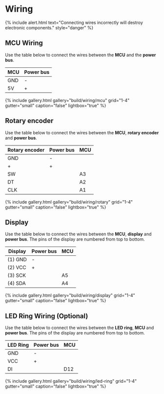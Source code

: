 # Wiring

{% include alert.html text="Connecting wires incorrectly will destroy electronic components." style="danger" %}

## MCU Wiring

Use the table below to connect the wires between the **MCU** and the **power bus**.

| MCU | Power bus |
| --- | --------- |
| GND | -         |
| 5V  | +         |

{% include gallery.html
  gallery="build/wiring/mcu"
  grid="1-4"
  gutter="small"
  caption="false"
  lightbox="true"
%}

## Rotary encoder

Use the table below to connect the wires between the **MCU**, **rotary encoder** and **power bus**.

| Rotary encoder | Power bus | MCU |
| -------------- | --------- | --- |
| GND            | -         |     |
| +              | +         |     |
| SW             |           | A3  |
| DT             |           | A2  |
| CLK            |           | A1  |

{% include gallery.html
  gallery="build/wiring/rotary"
  grid="1-4"
  gutter="small"
  caption="false"
  lightbox="true"
%}

## Display

Use the table below to connect the wires between the **MCU**, **display** and **power bus**.
The pins of the display are numbered from top to bottom.

| Display | Power bus | MCU |
| ------- | --------- | --- |
| (1) GND | -         |     |
| (2) VCC | +         |     |
| (3) SCK |           | A5  |
| (4) SDA |           | A4  |

{% include gallery.html
  gallery="build/wiring/display"
  grid="1-4"
  gutter="small"
  caption="false"
  lightbox="true"
%}

## LED Ring Wiring (Optional)

Use the table below to connect the wires between the **LED ring**, **MCU** and **power bus**.
The pins of the display are numbered from top to bottom.

| LED Ring | Power bus | MCU |
| -------- | --------- | --- |
| GND      | -         |     |
| VCC      | +         |     |
| DI       |           | D12 |

{% include gallery.html
  gallery="build/wiring/led-ring"
  grid="1-4"
  gutter="small"
  caption="false"
  lightbox="true"
%}
